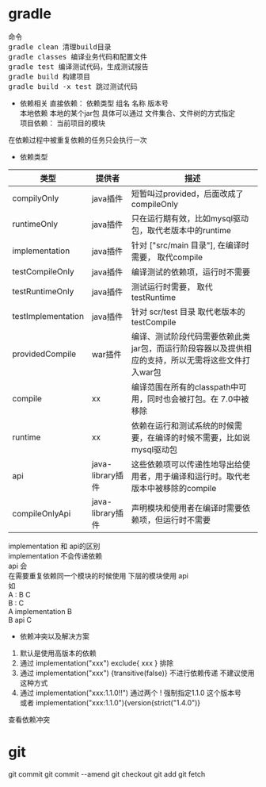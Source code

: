 
# gradle
<pre>
命令
gradle clean 清理build目录
gradle classes 编译业务代码和配置文件
gradle test 编译测试代码，生成测试报告
gradle build 构建项目
gradle build -x test 跳过测试代码
</pre>
- 依赖相关
直接依赖： 依赖类型 组名 名称 版本号    
本地依赖 本地的某个jar包 具体可以通过 文件集合、文件树的方式指定  
项目依赖： 当前项目的模块  

在依赖过程中被重复依赖的任务只会执行一次  

- 依赖类型  


| 类型                 | 提供者                 | 描述                                                   |  
|--------------------|---------------------|------------------------------------------------------|  
| compilyOnly        | java插件             | 短暂叫过provided，后面改成了compileOnly                        |
| runtimeOnly        | java插件             | 只在运行期有效，比如mysql驱动包，取代老版本中的runtime                    |
| implementation     | java插件             | 针对 ["src/main 目录"], 在编译时需要， 取代compile                |
| testCompileOnly    | java插件             | 编译测试的依赖项，运行时不需要                                      |
| testRuntimeOnly    | java插件             | 测试运行时需要， 取代testRuntime                               |
| testImplementation | java插件             | 针对 scr/test 目录 取代老版本的 testCompile                    |
| providedCompile    | war插件              | 编译、测试阶段代码需要依赖此类jar包，而运行阶段容器以及提供相应的支持，所以无需将这些文件打入war包 |
| compile            | xx                  | 编译范围在所有的classpath中可用，同时也会被打包。在 7.0中被移除               |
| runtime            | xx                  | 依赖在运行和测试系统的时候需要，在编译的时候不需要，比如说mysql驱动包                |
| api                | java-library插件     | 这些依赖项可以传递性地导出给使用者，用于编译和运行时。取代老版本中被移除的compile         |
| compileOnlyApi     | java-library插件     | 声明模块和使用者在编译时需要依赖项，但运行时不需要                            |

implementation 和 api的区别  
implementation 不会传递依赖  
api 会  
在需要重复依赖同一个模块的时候使用 下层的模块使用 api  
如   
A : B C    
B : C    
A implementation B  
B api C  


- 依赖冲突以及解决方案
1. 默认是使用高版本的依赖  
2. 通过 implementation("xxx") exclude{ xxx } 排除
3. 通过 implementation("xxx") {transitive(false)} 不进行依赖传递    不建议使用这种方式
4. 通过 implementation("xxx:1.1.0!!") 通过两个 ! 强制指定1.1.0 这个版本号   
 或者 implementation("xxx:1.1.0"){version{strict("1.4.0")}

查看依赖冲突


# git 
git commit 
git commit --amend
git checkout 
git add 
git fetch 